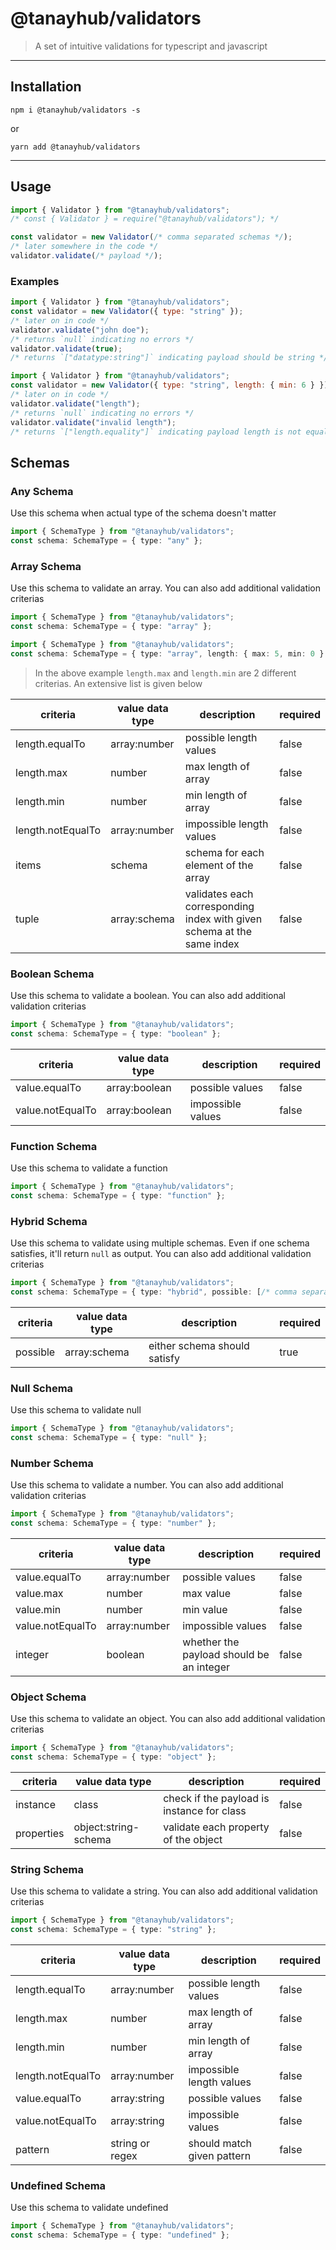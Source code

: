 # @tanayhub/validators

> A set of intuitive validations for typescript and javascript
---
## Installation

```
npm i @tanayhub/validators -s
```
or
```
yarn add @tanayhub/validators
```
---
## Usage
```js
import { Validator } from "@tanayhub/validators";
/* const { Validator } = require("@tanayhub/validators"); */

const validator = new Validator(/* comma separated schemas */);
/* later somewhere in the code */
validator.validate(/* payload */);
```
### Examples
```js
import { Validator } from "@tanayhub/validators";
const validator = new Validator({ type: "string" });
/* later on in code */
validator.validate("john doe");
/* returns `null` indicating no errors */
validator.validate(true);
/* returns `["datatype:string"]` indicating payload should be string */
```
```js
import { Validator } from "@tanayhub/validators";
const validator = new Validator({ type: "string", length: { min: 6 } });
/* later on in code */
validator.validate("length");
/* returns `null` indicating no errors */
validator.validate("invalid length");
/* returns `["length.equality"]` indicating payload length is not equal to given value */
```
## Schemas

### Any Schema
Use this schema when actual type of the schema doesn't matter
```ts
import { SchemaType } from "@tanayhub/validators";
const schema: SchemaType = { type: "any" };
```

### Array Schema
Use this schema to validate an array. You can also add additional validation criterias
```ts
import { SchemaType } from "@tanayhub/validators";
const schema: SchemaType = { type: "array" };
```
```ts
import { SchemaType } from "@tanayhub/validators";
const schema: SchemaType = { type: "array", length: { max: 5, min: 0 } };
```
> In the above example `length.max` and `length.min` are 2 different criterias. An extensive list is given below

| criteria | value data type | description | required |
| -- | -- | -- | -- |
|length.equalTo|array:number| possible length values | false |
|length.max|number|max length of array | false |
|length.min|number|min length of array | false |
|length.notEqualTo|array:number| impossible length values | false |
|items|schema| schema for each element of the array | false |
|tuple|array:schema| validates each corresponding index with given schema at the same index | false |

### Boolean Schema
Use this schema to validate a boolean. You can also add additional validation criterias
```ts
import { SchemaType } from "@tanayhub/validators";
const schema: SchemaType = { type: "boolean" };
```

| criteria | value data type | description | required |
| -- | -- | -- | -- |
|value.equalTo|array:boolean| possible values | false |
|value.notEqualTo|array:boolean| impossible values | false |

### Function Schema
Use this schema to validate a function
```ts
import { SchemaType } from "@tanayhub/validators";
const schema: SchemaType = { type: "function" };
```

### Hybrid Schema
Use this schema to validate using multiple schemas. Even if one schema satisfies, it'll return `null` as output. You can also add additional validation criterias
```ts
import { SchemaType } from "@tanayhub/validators";
const schema: SchemaType = { type: "hybrid", possible: [/* comma separated schemas */] };
```
| criteria | value data type | description | required |
| -- | -- | -- | -- |
|possible|array:schema| either schema should satisfy | true |

### Null Schema
Use this schema to validate null
```ts
import { SchemaType } from "@tanayhub/validators";
const schema: SchemaType = { type: "null" };
```
### Number Schema
Use this schema to validate a number. You can also add additional validation criterias
```ts
import { SchemaType } from "@tanayhub/validators";
const schema: SchemaType = { type: "number" };
```
| criteria | value data type | description | required |
| -- | -- | -- | -- |
|value.equalTo|array:number| possible values | false |
|value.max|number|max value | false |
|value.min|number|min value | false |
|value.notEqualTo|array:number| impossible values | false |
|integer|boolean| whether the payload should be an integer | false |

### Object Schema
Use this schema to validate an object. You can also add additional validation criterias
```ts
import { SchemaType } from "@tanayhub/validators";
const schema: SchemaType = { type: "object" };
```
| criteria | value data type | description | required |
| -- | -- | -- | -- |
|instance|class| check if the payload is instance for class | false |
|properties| object:string-schema | validate each property of the object | false |

### String Schema
Use this schema to validate a string. You can also add additional validation criterias
```ts
import { SchemaType } from "@tanayhub/validators";
const schema: SchemaType = { type: "string" };
```
| criteria | value data type | description | required |
| -- | -- | -- | -- |
|length.equalTo|array:number| possible length values | false |
|length.max|number|max length of array | false |
|length.min|number|min length of array | false |
|length.notEqualTo|array:number| impossible length values | false |
|value.equalTo|array:string| possible values | false |
|value.notEqualTo|array:string| impossible values | false |
|pattern|string or regex | should match given pattern | false |
### Undefined Schema
Use this schema to validate undefined
```ts
import { SchemaType } from "@tanayhub/validators";
const schema: SchemaType = { type: "undefined" };
```
